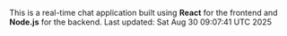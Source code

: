 This is a real-time chat application built using **React** for the frontend and **Node.js** for the backend.
Last updated: Sat Aug 30 09:07:41 UTC 2025
